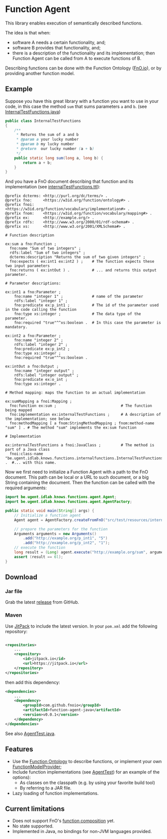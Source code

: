 # Function Agent

This library enables execution of semantically described functions.

The idea is that when:
* software A needs a certain functionality, and;
* software B provides that functionality, and;
* there is a description of the functionality and its implementation;
then Function Agent can be called from A to execute functions of B.

Describing functions can be done with the Function Ontology ([FnO.io](https://fno.io/)),
or by providing another function model.

## Example

Suppose you have this great library with a function you want to use in your code, 
in this case the method `sum` that sums parameters `a` and `b`.
(see [InternalTestFunctions.java](src/test/java/be/ugent/idlab/knows/functions/internalfunctions/InternalTestFunctions.java))


```java
public class InternalTestFunctions
{
    /**
     * Returns the sum of a and b
     * @param a your lucky number
     * @param b my lucky number
     * @return  our lucky number (a + b)
     */
    public static long sum(long a, long b) {
        return a + b;
    }
}

```

And you have a FnO document describing that function and its implementation (see [internalTestFunctions.ttl](src/test/resources/internalTestFunctions.ttl)):

```
@prefix dcterms: <http://purl.org/dc/terms/> .
@prefix fno:     <https://w3id.org/function/ontology#> .
@prefix fnoi:    <https://w3id.org/function/vocabulary/implementation#> .
@prefix fnom:    <https://w3id.org/function/vocabulary/mapping#> .
@prefix ex:      <http://example.org/> .
@prefix rdfs:    <http://www.w3.org/2000/01/rdf-schema#> .
@prefix xs:      <http://www.w3.org/2001/XMLSchema#> .

# Function description

ex:sum a fno:Function ;
  fno:name "Sum of two integers" ;
  rdfs:label "Sum of two integers" ;
  dcterms:description "Returns the sum of two given integers" ;
  fno:expects ( ex:int1 ex:int2 ) ;    # The function expects these two input parameters
  fno:returns ( ex:intOut ) .          # ... and returns this output parameter.

# Parameter descriptions:

ex:int1 a fno:Parameter ;
    fno:name "integer 1" ;             # name of the parameter
    rdfs:label "integer 1" ;
    fno:predicate ex:p_int1 ;          # The id of the parameter used in the code calling the function
    fno:type xs:integer ;              # The data type of the parameter.
    fno:required "true"^^xs:boolean .  # In this case the parameter is mandatory.

ex:int2 a fno:Parameter ;
    fno:name "integer 2" ;
    rdfs:label "integer 2" ;
    fno:predicate ex:p_int2 ;
    fno:type xs:integer ;
    fno:required "true"^^xs:boolean .

ex:intOut a fno:Output ;
    fno:name "integer output" ;
    rdfs:label "integer output" ;
    fno:predicate ex:o_int ;
    fno:type xs:integer .

# Method mapping: maps the function to an actual implementation

ex:sumMapping a fnoi:Mapping ;
  fno:function ex:sum ;                             # The function being mapped
  fno:implementation ex:internalTestFunctions ;     # A description of the implementation; see below
  fno:methodMapping [ a fnom:StringMethodMapping ; fnom:method-name "sum" ] . # The method "sum" implements the ex:sum function 

# Implementation

ex:internalTestFunctions a fnoi:JavaClass ;         # The method is part of a Java class
  fnoi:class-name "be.ugent.idlab.knows.functions.internalfunctions.InternalTestFunctions" .  #... with this name.
```

Now we first need to initialize a Function Agent with a path to the FnO document. 
This path can be local or a URL to such document, or a big String containing the document.
Then the function can be called with the required arguments:

```java
import be.ugent.idlab.knows.functions.agent.Agent;
import be.ugent.idlab.knows.functions.agent.AgentFactory;

public static void main(String[] args) {
    // Initialize a function agent
    Agent agent = AgentFactory.createFromFnO("src/test/resources/internalTestFunctions.ttl");

    // prepare the parameters for the function
    Arguments arguments = new Arguments()
        .add("http://example.org/p_int1", "5")
        .add("http://example.org/p_int2", "1");
    // execute the function
    long result = (Long) agent.execute("http://example.org/sum", arguments);
    assert (result == 6l);
}


```

## Download

### Jar file
Grab the latest [release](https://github.com/FnOio/function-agent-java/releases) from GitHub.

### Maven
Use [JitPack](https://jitpack.io/) to include the latest version. In your `pom.xml` add
the following repository:

```xml

<repositories>
    ...
    <repository>
        <id>jitpack.io</id>
        <url>https://jitpack.io</url>
    </repository>
</repositories>
```

then add this dependency:

```xml
<dependencies>
    ...
    <dependency>
        <groupId>com.github.fnoio</groupId>
        <artifactId>function-agent-java</artifactId>
        <version>v0.0.1</version>
    </dependency>
</dependencies>

```

See also [AgentTest.java](src/test/java/be/ugent/idlab/knows/functions/agent/AgentTest.java).

## Features
* Use the [Function Ontology](https://fno.io/) to describe functions, or implement your own [FunctionModelProvider](src/main/java/be/ugent/idlab/knows/functions/agent/functionModelProvider/FunctionModelProvider.java);
* Include function implementations (see [AgentTest](src/test/java/be/ugent/idlab/knows/functions/agent/AgentTest.java)) for an example of the options):
  * As classes on the classpath (e.g. by using your favorite build tool)
  * By referring to a JAR file.
* Lazy loading of function implementations. 

## Current limitations
* Does not support FnO's [function composition](https://fno.io/spec/#composition) yet.
* No state supported.
* Implemented in Java, no bindings for non-JVM languages provided.
